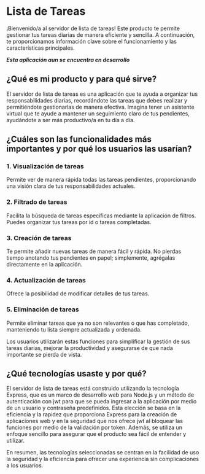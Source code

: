 # Lista de Tareas

¡Bienvenido/a al servidor de lista de tareas! Este producto te permite gestionar tus tareas diarias de manera eficiente y sencilla. A continuación, te proporcionamos información clave sobre el funcionamiento y las características principales.

**_Esta aplicación aun se encuentra en desarrollo_**

## ¿Qué es mi producto y para qué sirve?

El servidor de lista de tareas es una aplicación que te ayuda a organizar tus responsabilidades diarias, recordándote las tareas que debes realizar y permitiéndote gestionarlas de manera efectiva. Imagina tener un asistente virtual que te ayude a mantener un seguimiento claro de tus pendientes, ayudándote a ser más productivo/a en tu día a día.

## ¿Cuáles son las funcionalidades más importantes y por qué los usuarios las usarían?

### 1. Visualización de tareas

Permite ver de manera rápida todas las tareas pendientes, proporcionando una visión clara de tus responsabilidades actuales.

### 2. Filtrado de tareas

Facilita la búsqueda de tareas específicas mediante la aplicación de filtros. Puedes organizar tus tareas por id o tareas completadas.

### 3. Creación de tareas

Te permite añadir nuevas tareas de manera fácil y rápida. No pierdas tiempo anotando tus pendientes en papel; simplemente, agrégalas directamente en la aplicación.

### 4. Actualización de tareas

Ofrece la posibilidad de modificar detalles de tus tareas.

### 5. Eliminación de tareas

Permite eliminar tareas que ya no son relevantes o que has completado, manteniendo tu lista siempre actualizada y ordenada.

Los usuarios utilizarán estas funciones para simplificar la gestión de sus tareas diarias, mejorar la productividad y asegurarse de que nada importante se pierda de vista.

## ¿Qué tecnologías usaste y por qué?

El servidor de lista de tareas está construido utilizando la tecnología Express, que es un marco de desarrollo web para Node.js y un método de autenticación con jwt para que se pueda ingresar a la aplicación por medio de un usuario y contraseña predefinidos. Esta elección se basa en la eficiencia y la rapidez que proporciona Express para la creación de aplicaciones web y en la seguridad que nos ofrece jwt al bloquear las funciones por medio de la validación por token. Además, se utiliza un enfoque sencillo para asegurar que el producto sea fácil de entender y utilizar.

En resumen, las tecnologías seleccionadas se centran en la facilidad de uso la seguridad y la eficiencia para ofrecer una experiencia sin complicaciones a los usuarios.
